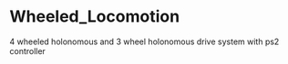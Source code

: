 # Wheeled_Locomotion
 4 wheeled holonomous and 3 wheel holonomous drive system with ps2 controller 
